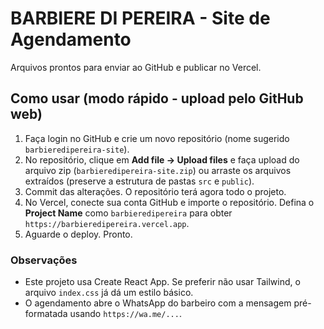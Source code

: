 # BARBIERE DI PEREIRA - Site de Agendamento

Arquivos prontos para enviar ao GitHub e publicar no Vercel.

## Como usar (modo rápido - upload pelo GitHub web)
1. Faça login no GitHub e crie um novo repositório (nome sugerido `barbieredipereira-site`).
2. No repositório, clique em **Add file → Upload files** e faça upload do arquivo zip (`barbieredipereira-site.zip`) ou arraste os arquivos extraídos (preserve a estrutura de pastas `src` e `public`).
3. Commit das alterações. O repositório terá agora todo o projeto.
4. No Vercel, conecte sua conta GitHub e importe o repositório. Defina o **Project Name** como `barbieredipereira` para obter `https://barbieredipereira.vercel.app`.
5. Aguarde o deploy. Pronto.

### Observações
- Este projeto usa Create React App. Se preferir não usar Tailwind, o arquivo `index.css` já dá um estilo básico.
- O agendamento abre o WhatsApp do barbeiro com a mensagem pré-formatada usando `https://wa.me/...`.
